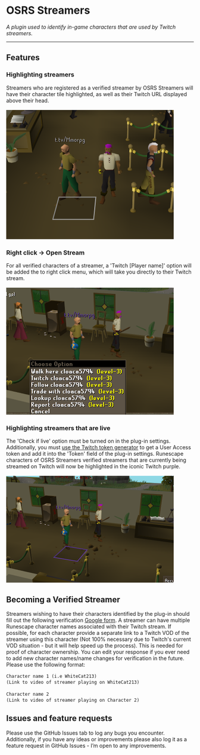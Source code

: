 # OSRS Streamers
_A plugin used to identify in-game characters that are used by Twitch streamers._

***

## Features

### Highlighting streamers
Streamers who are registered as a verified streamer by OSRS Streamers will have their character tile highlighted, as well as their Twitch URL displayed above their head.
\
\
![Highlighted streamer](resources/streamer.png?raw=true "Highlighted streamer")

### Right click -> Open Stream
For all verified characters of a streamer, a 'Twitch [Player name]' option will be added the to right click menu, which will take you directly to their Twitch stream.
\
\
![Menu](resources/menu.png?raw=true "menu")

### Highlighting streamers that are live
The 'Check if live' option must be turned on in the plug-in settings.
Additionally, you must [use the Twitch token generator](https://rhoiyds.github.io/osrs-streamers) to get a User Access token and add it into the 'Token' field of the plug-in settings.
Runescape characters of OSRS Streamers verified streamers that are currently being streamed on Twitch will now be highlighted in the iconic Twitch purple.
\
\
![Live streamer](resources/live.png?raw=true "Live streamer")

## Becoming a Verified Streamer
Streamers wishing to have their characters identified by the plug-in should fill out the following verification [Google form](https://docs.google.com/forms/d/e/1FAIpQLSeRW3-etHyTj1JaAwO1PoRbd_SQr1TulpEZMOo5cdYQxwt14A/viewform?usp=sf_link). A streamer can have multiple Runescape character names associated with their Twitch stream. If possible, for each character provide a separate link to a Twitch VOD of the streamer using this character (Not 100% necessary due to Twitch's current VOD situation - but it will help speed up the process). This is needed for proof of character ownership. You can edit your response if you ever need to add new character names/name changes for verification in the future. Please use the following format:

    Character name 1 (i.e WhiteCat213)
    (Link to video of streamer playing on WhiteCat213)

    Character name 2
    (Link to video of streamer playing on Character 2)

## Issues and feature requests
Please use the GitHub Issues tab to log any bugs you encounter. Additionally, if you have any ideas or improvements please also log it as a feature request in GitHub Issues - I’m open to any improvements.
